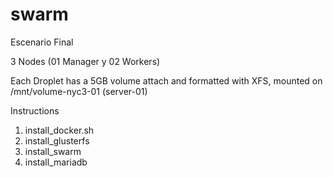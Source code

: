 # swarm
Escenario Final

3 Nodes (01 Manager y 02 Workers)

Each Droplet has a 5GB volume attach and formatted with XFS, mounted on /mnt/volume-nyc3-01 (server-01)

Instructions

1. install_docker.sh
2. install_glusterfs
3. install_swarm
4. install_mariadb

